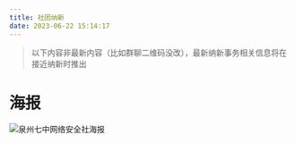 ```yaml
---
title: 社团纳新
date: 2023-06-22 15:14:17
---
```


> 以下内容非最新内容（比如群聊二维码没改），最新纳新事务相关信息将在接近纳新时推出

# 海报

![泉州七中网络安全社海报](https://s2.loli.net/2023/06/22/XTimcSa6e92Hxv8.png)

